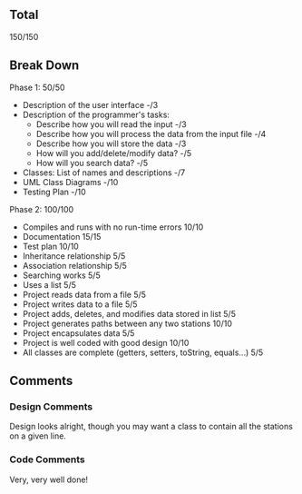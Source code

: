 ## Total

150/150

## Break Down

Phase 1: 50/50

- Description of the user interface -/3
- Description of the programmer's tasks:
  - Describe how you will read the input -/3
  - Describe how you will process the data from the input file -/4
  - Describe how you will store the data -/3
  - How will you add/delete/modify data? -/5
  - How will you search data? -/5
- Classes: List of names and descriptions -/7
- UML Class Diagrams -/10
- Testing Plan -/10

Phase 2: 100/100

- Compiles and runs with no run-time errors 10/10
- Documentation 15/15
- Test plan 10/10
- Inheritance relationship 5/5
- Association relationship 5/5
- Searching works 5/5
- Uses a list 5/5
- Project reads data from a file 5/5
- Project writes data to a file 5/5
- Project adds, deletes, and modifies data stored in list 5/5
- Project generates paths between any two stations 10/10
- Project encapsulates data 5/5
- Project is well coded with good design 10/10
- All classes are complete (getters, setters, toString, equals...) 5/5

## Comments

### Design Comments

Design looks alright, though you may want a class to contain all the stations on a given line.

### Code Comments

Very, very well done!
